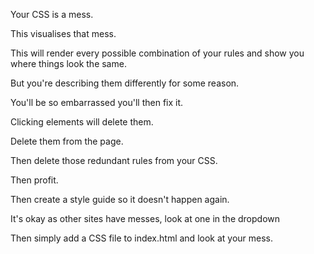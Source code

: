 Your CSS is a mess.

This visualises that mess.

This will render every possible combination of your rules and show you where things look the same.

But you're describing them differently for some reason.

You'll be so embarrassed you'll then fix it.

Clicking elements will delete them.

Delete them from the page.

Then delete those redundant rules from your CSS.

Then profit.

Then create a style guide so it doesn't happen again.

It's okay as other sites have messes, look at one in the dropdown

Then simply add a CSS file to index.html and look at your mess.
